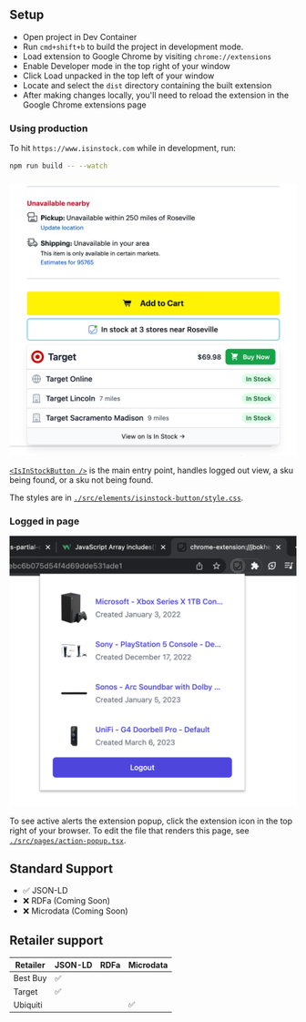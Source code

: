 ## Setup

- Open project in Dev Container
- Run `cmd+shift+b` to build the project in development mode.
- Load extension to Google Chrome by visiting `chrome://extensions`
- Enable Developer mode in the top right of your window
- Click Load unpacked in the top left of your window
- Locate and select the `dist` directory containing the built extension
- After making changes locally, you'll need to reload the extension in the Google Chrome extensions page

### Using production

To hit `https://www.isinstock.com` while in development, run:

```sh
npm run build -- --watch
```

### <IsInStockButton />

![](./docs/isinstock-button.png)

[`<IsInStockButton />`](./src/elements/isinstock-button.tsx) is the main entry point, handles logged out view, a sku being found, or a sku not being found.

The styles are in [`./src/elements/isinstock-button/style.css`](./src/elements/isinstock-button/style.css).

### Logged in page

![](./docs/logged-in-page.png)

To see active alerts the extension popup, click the extension icon in the top right of your browser. To edit the file that renders this page, see [`./src/pages/action-popup.tsx`](./src/pages/action-popup.tsx).

## Standard Support

- ✅ JSON-LD
- ❌ RDFa (Coming Soon)
- ❌ Microdata (Coming Soon)

## Retailer support

| Retailer | JSON-LD | RDFa | Microdata |
| -------- | ------- | ---- | --------- |
| Best Buy | ✅      |      |           |
| Target   | ✅      |      |           |
| Ubiquiti |         |      | ✅        |
